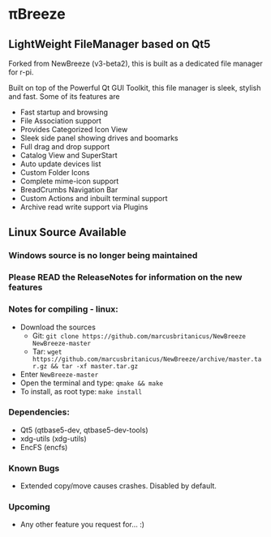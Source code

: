 # πBreeze
## LightWeight FileManager based on Qt5 

Forked from NewBreeze (v3-beta2), this is built as a dedicated file manager for r-pi.

Built on top of the Powerful Qt GUI Toolkit, this file manager is sleek, stylish and fast.
Some of its features are

* Fast startup and browsing
* File Association support
* Provides Categorized Icon View
* Sleek side panel showing drives and boomarks
* Full drag and drop support
* Catalog View and SuperStart
* Auto update devices list
* Custom Folder Icons
* Complete mime-icon support
* BreadCrumbs Navigation Bar
* Custom Actions and inbuilt terminal support
* Archive read write support via Plugins

## Linux Source Available
### Windows source is no longer being maintained

### Please READ the ReleaseNotes for information on the new features

### Notes for compiling - linux:

* Download the sources
   - Git: `git clone https://github.com/marcusbritanicus/NewBreeze NewBreeze-master`
   - Tar: `wget https://github.com/marcusbritanicus/NewBreeze/archive/master.tar.gz && tar -xf master.tar.gz`
* Enter `NewBreeze-master`
* Open the terminal and type: `qmake && make`
* To install, as root type: `make install`

### Dependencies:
* Qt5 (qtbase5-dev, qtbase5-dev-tools)
* xdg-utils (xdg-utils)
* EncFS (encfs)

### Known Bugs
* Extended copy/move causes crashes. Disabled by default.

### Upcoming
* Any other feature you request for... :)
